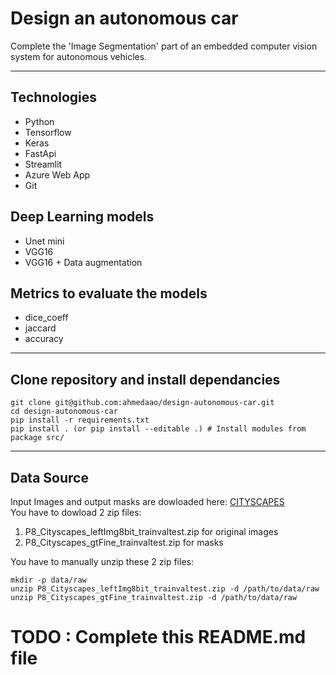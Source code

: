 # Design an autonomous car

Complete the 'Image Segmentation' part of an embedded computer vision system for autonomous vehicles.

---

## Technologies
- Python
- Tensorflow
- Keras
- FastApi
- Streamlit
- Azure Web App
- Git

## Deep Learning models 
- Unet mini
- VGG16
- VGG16 + Data augmentation

## Metrics to evaluate the models
- dice_coeff
- jaccard
- accuracy

---

## Clone repository and install dependancies

```
git clone git@github.com:ahmedaao/design-autonomous-car.git
cd design-autonomous-car
pip install -r requirements.txt
pip install . (or pip install --editable .) # Install modules from package src/
```
---

## Data Source

Input Images and output masks are dowloaded here: [CITYSCAPES](https://www.cityscapes-dataset.com/dataset-overview/)  
You have to dowload 2 zip files:    
1. P8_Cityscapes_leftImg8bit_trainvaltest.zip for original images
2. P8_Cityscapes_gtFine_trainvaltest.zip for masks

You have to manually unzip these 2 zip files:

```
mkdir -p data/raw
unzip P8_Cityscapes_leftImg8bit_trainvaltest.zip -d /path/to/data/raw
unzip P8_Cityscapes_gtFine_trainvaltest.zip -d /path/to/data/raw
```

# TODO : Complete this README.md file